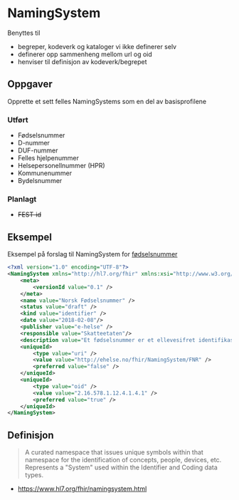 # NamingSystem

Benyttes til
- begreper, kodeverk og kataloger vi ikke definerer selv 
- definerer opp sammenheng mellom url og oid
- henviser til definisjon av kodeverk/begrepet

## Oppgaver

Opprette et sett felles NamingSystems som en del av basisprofilene

### Utført

* Fødselsnummer
* D-nummer
* DUF-nummer
* Felles hjelpenummer
* Helsepersonellnummer (HPR)
* Kommunenummer
* Bydelsnummer

### Planlagt

* ~~FEST-id~~

## Eksempel
Eksempel på forslag til NamingSystem for [fødselsnummer](https://git.sarepta.ehelse.no/utvikling/FHIR/raw/master/norway/NamingSystem/no-fodselsnummer.namingsystem.xml)

```xml
<?xml version="1.0" encoding="UTF-8"?>
<NamingSystem xmlns="http://hl7.org/fhir" xmlns:xsi="http://www.w3.org/2001/XMLSchema-instance" xsi:schemaLocation="http://hl7.org/fhir ../../STU3/fhir-all-xsd/fhir-single.xsd">
    <meta>
        <versionId value="0.1" />
    </meta>
    <name value="Norsk Fødselsnummer" />
    <status value="draft" />
    <kind value="identifier" />
    <date value="2018-02-08"/>
    <publisher value="e-helse" />
    <responsible value="Skatteetaten"/>
    <description value="Et fødselsnummer er et ellevesifret identifikasjonsnummer. Alle som er folkeregistrert i Norge har et fødselsnummer." />
    <uniqueId>
        <type value="uri" />
        <value value="http://ehelse.no/fhir/NamingSystem/FNR" />
        <preferred value="false" />
    </uniqueId>
    <uniqueId>
        <type value="oid" />
        <value value="2.16.578.1.12.4.1.4.1" />
        <preferred value="true" />
    </uniqueId>
</NamingSystem>
```

## Definisjon

> A curated namespace that issues unique symbols within that namespace for the identification of concepts, people, devices, etc. Represents a "System" used within the Identifier and Coding data types.

* https://www.hl7.org/fhir/namingsystem.html
